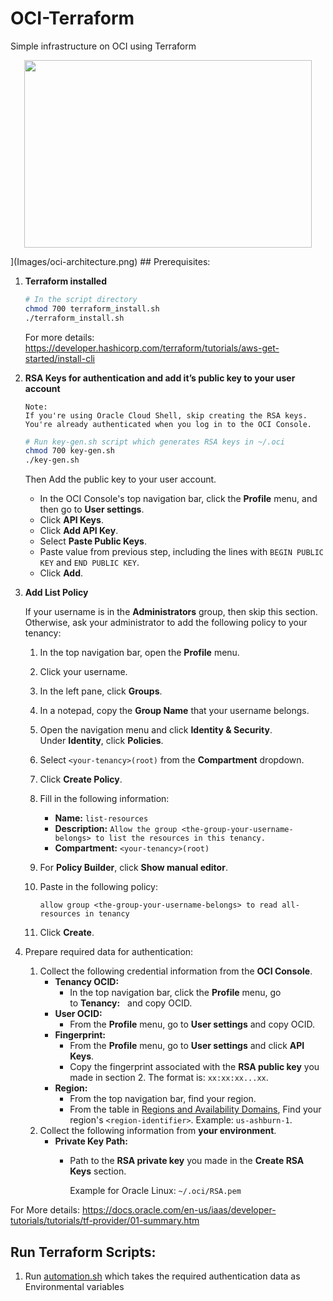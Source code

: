 # OCI-Terraform
Simple infrastructure on OCI using Terraform
<p align="center">
  <img width="460" height="300" src="![https://user-images.githubusercontent.com/117172376/227237318-2a672164-8e79-4c08-aebf-581954ae53d3.png">
</p>](Images/oci-architecture.png)
## Prerequisites:

1. **Terraform installed**
    
    ```bash
    # In the script directory
    chmod 700 terraform_install.sh
    ./terraform_install.sh
    ```
    
    For more details: https://developer.hashicorp.com/terraform/tutorials/aws-get-started/install-cli
    
2. **RSA Keys for authentication and add it’s public key to your user account**
    
    ```
    Note:
    If you're using Oracle Cloud Shell, skip creating the RSA keys. You're already authenticated when you log in to the OCI Console.
    ```
    
    ```bash
    # Run key-gen.sh script which generates RSA keys in ~/.oci
    chmod 700 key-gen.sh
    ./key-gen.sh
    ```
    
    Then Add the public key to your user account.
    
    - In the OCI Console's top navigation bar, click the **Profile** menu, and then go to **User settings**.
    - Click **API Keys**.
    - Click **Add API Key**.
    - Select **Paste Public Keys**.
    - Paste value from previous step, including the lines with `BEGIN PUBLIC KEY` and `END PUBLIC KEY`.
    - Click **Add**.
3. **Add List Policy**
    
    If your username is in the **Administrators** group, then skip this section. Otherwise, ask your administrator to add the following policy to your tenancy:
    
    1. In the top navigation bar, open the **Profile** menu.
    2. Click your username.
    3. In the left pane, click **Groups**.
    4. In a notepad, copy the **Group Name** that your username belongs.
    5. Open the navigation menu and click **Identity & Security**. Under **Identity**, click **Policies**.
    6. Select `<your-tenancy>(root)` from the **Compartment** dropdown.
    7. Click **Create Policy**.
    8. Fill in the following information:
        - **Name:** `list-resources`
        - **Description:** `Allow the group <the-group-your-username-belongs> to list the resources in this tenancy.`
        - **Compartment:** `<your-tenancy>(root)`
    9. For **Policy Builder**, click **Show manual editor**.
    10. Paste in the following policy:
        
        ```
        allow group <the-group-your-username-belongs> to read all-resources in tenancy
        ```
        
    11. Click **Create**.
4. Prepare required data for authentication:
    1. Collect the following credential information from the **OCI Console**.
        - **Tenancy OCID:**
            - In the top navigation bar, click the **Profile** menu, go to **Tenancy:** *<your-tenancy>*  and copy OCID.
        - **User OCID:**
            - From the **Profile** menu, go to **User settings** and copy OCID.
        - **Fingerprint:**
            - From the **Profile** menu, go to **User settings** and click **API Keys**.
            - Copy the fingerprint associated with the **RSA public key** you made in section 2. The format is: `xx:xx:xx...xx`.
        - **Region:**
            - From the top navigation bar, find your region.
            - From the table in [Regions and Availability Domains](https://docs.oracle.com/iaas/Content/General/Concepts/regions.htm), Find your region's `<region-identifier>`. Example: `us-ashburn-1`.
    2. Collect the following information from **your environment**.
        - **Private Key Path:**
            - Path to the **RSA private key** you made in the **Create RSA Keys** section.
                
                Example for Oracle Linux: `~/.oci/RSA.pem`
                

For More details: https://docs.oracle.com/en-us/iaas/developer-tutorials/tutorials/tf-provider/01-summary.htm

## Run Terraform Scripts:

1. Run [automation.sh](http://automation.sh) which takes the required authentication data as Environmental variables
